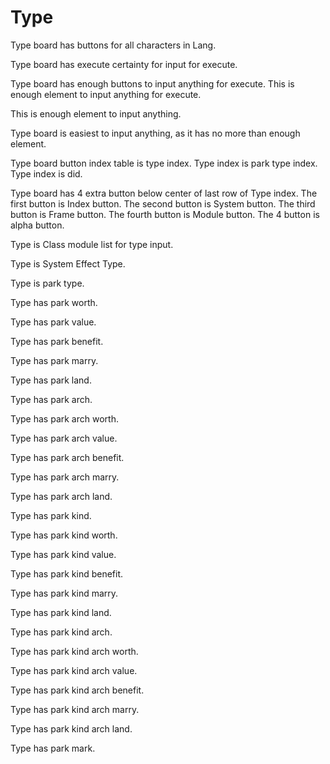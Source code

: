 # Type

Type board has buttons for all characters in Lang.

Type board has execute certainty for input for execute.

Type board has enough buttons to input anything for execute.
This is enough element to input anything for execute.

This is enough element to input anything.

Type board is easiest to input anything, as it has no more than enough element.

Type board button index table is type index.
Type index is park type index.
Type index is did.

Type board has 4 extra button below center of last row of Type index.
The first button is Index button.
The second button is System button.
The third button is Frame button.
The fourth button is Module button.
The 4 button is alpha button.

Type is Class module list for type input.

Type is System Effect Type.

Type is park type.

Type has park worth.

Type has park value.

Type has park benefit.

Type has park marry.

Type has park land.

Type has park arch.

Type has park arch worth.

Type has park arch value.

Type has park arch benefit.

Type has park arch marry.

Type has park arch land.

Type has park kind.

Type has park kind worth.

Type has park kind value.

Type has park kind benefit.

Type has park kind marry.

Type has park kind land.

Type has park kind arch.

Type has park kind arch worth.

Type has park kind arch value.

Type has park kind arch benefit.

Type has park kind arch marry.

Type has park kind arch land.

Type has park mark.